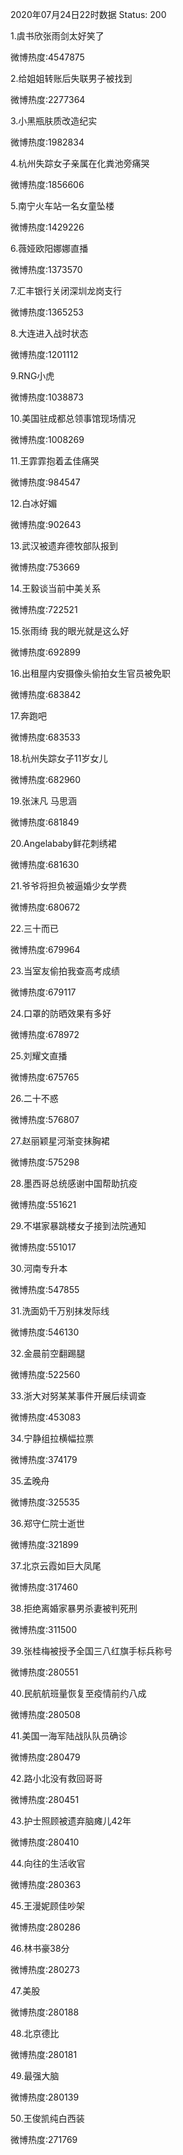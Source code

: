 2020年07月24日22时数据
Status: 200

1.虞书欣张雨剑太好笑了

微博热度:4547875

2.给姐姐转账后失联男子被找到

微博热度:2277364

3.小黑瓶肤质改造纪实

微博热度:1982834

4.杭州失踪女子亲属在化粪池旁痛哭

微博热度:1856606

5.南宁火车站一名女童坠楼

微博热度:1429226

6.薇娅欧阳娜娜直播

微博热度:1373570

7.汇丰银行关闭深圳龙岗支行

微博热度:1365253

8.大连进入战时状态

微博热度:1201112

9.RNG小虎

微博热度:1038873

10.美国驻成都总领事馆现场情况

微博热度:1008269

11.王霏霏抱着孟佳痛哭

微博热度:984547

12.白冰好媚

微博热度:902643

13.武汉被遗弃德牧部队报到

微博热度:753669

14.王毅谈当前中美关系

微博热度:722521

15.张雨绮 我的眼光就是这么好

微博热度:692899

16.出租屋内安摄像头偷拍女生官员被免职

微博热度:683842

17.奔跑吧

微博热度:683533

18.杭州失踪女子11岁女儿

微博热度:682960

19.张沫凡 马思涵

微博热度:681849

20.Angelababy鲜花刺绣裙

微博热度:681630

21.爷爷将担负被逼婚少女学费

微博热度:680672

22.三十而已

微博热度:679964

23.当室友偷拍我查高考成绩

微博热度:679117

24.口罩的防晒效果有多好

微博热度:678972

25.刘耀文直播

微博热度:675765

26.二十不惑

微博热度:576807

27.赵丽颖星河渐变抹胸裙

微博热度:575298

28.墨西哥总统感谢中国帮助抗疫

微博热度:551621

29.不堪家暴跳楼女子接到法院通知

微博热度:551017

30.河南专升本

微博热度:547855

31.洗面奶千万别抹发际线

微博热度:546130

32.金晨前空翻踢腿

微博热度:522560

33.浙大对努某某事件开展后续调查

微博热度:453083

34.宁静组拉横幅拉票

微博热度:374179

35.孟晚舟

微博热度:325535

36.郑守仁院士逝世

微博热度:321899

37.北京云霞如巨大凤尾

微博热度:317460

38.拒绝离婚家暴男杀妻被判死刑

微博热度:311500

39.张桂梅被授予全国三八红旗手标兵称号

微博热度:280551

40.民航航班量恢复至疫情前约八成

微博热度:280508

41.美国一海军陆战队队员确诊

微博热度:280479

42.路小北没有救回哥哥

微博热度:280451

43.护士照顾被遗弃脑瘫儿42年

微博热度:280410

44.向往的生活收官

微博热度:280363

45.王漫妮顾佳吵架

微博热度:280286

46.林书豪38分

微博热度:280273

47.美股

微博热度:280188

48.北京德比

微博热度:280181

49.最强大脑

微博热度:280139

50.王俊凯纯白西装

微博热度:271769

